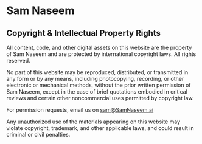 ---
---
# Sam Naseem

## Copyright & Intellectual Property Rights

All content, code, and other digital assets on this website are the property of Sam Naseem and are protected by international copyright laws. All rights reserved.

No part of this website may be reproduced, distributed, or transmitted in any form or by any means, including photocopying, recording, or other electronic or mechanical methods, without the prior written permission of Sam Naseem, except in the case of brief quotations embodied in critical reviews and certain other noncommercial uses permitted by copyright law.

For permission requests, email us on sam@SamNaseem.ai

Any unauthorized use of the materials appearing on this website may violate copyright, trademark, and other applicable laws, and could result in criminal or civil penalties.